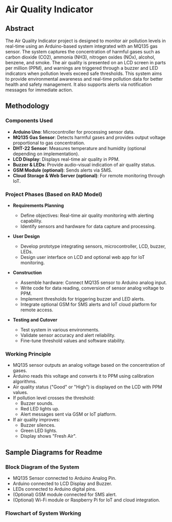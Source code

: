 # Air Quality Indicator

## Abstract
The Air Quality Indicator project is designed to monitor air pollution levels in real-time using an Arduino-based system integrated with an MQ135 gas sensor. The system captures the concentration of harmful gases such as carbon dioxide (CO2), ammonia (NH3), nitrogen oxides (NOx), alcohol, benzene, and smoke. The air quality is presented on an LCD screen in parts per million (PPM), and warnings are triggered through a buzzer and LED indicators when pollution levels exceed safe thresholds. This system aims to provide environmental awareness and real-time pollution data for better health and safety management. It also supports alerts via notification messages for immediate action.

## Methodology

### Components Used
- **Arduino Uno**: Microcontroller for processing sensor data.  
- **MQ135 Gas Sensor**: Detects harmful gases and provides output voltage proportional to gas concentration.  
- **DHT-22 Sensor**: Measures temperature and humidity (optional depending on implementation).  
- **LCD Display**: Displays real-time air quality in PPM.  
- **Buzzer & LEDs**: Provide audio-visual indication of air quality status.  
- **GSM Module (optional)**: Sends alerts via SMS.  
- **Cloud Storage & Web Server (optional)**: For remote monitoring through IoT.

### Project Phases (Based on RAD Model)
- **Requirements Planning**  
  - Define objectives: Real-time air quality monitoring with alerting capability.  
  - Identify sensors and hardware for data capture and processing.  
  
- **User Design**  
  - Develop prototype integrating sensors, microcontroller, LCD, buzzer, LEDs.  
  - Design user interface on LCD and optional web app for IoT monitoring.  
  
- **Construction**  
  - Assemble hardware: Connect MQ135 sensor to Arduino analog input.  
  - Write code for data reading, conversion of sensor analog voltage to PPM.  
  - Implement thresholds for triggering buzzer and LED alerts.  
  - Integrate optional GSM for SMS alerts and IoT cloud platform for remote access.  
  
- **Testing and Cutover**  
  - Test system in various environments.  
  - Validate sensor accuracy and alert reliability.  
  - Fine-tune threshold values and software stability.

### Working Principle
- MQ135 sensor outputs an analog voltage based on the concentration of gases.  
- Arduino reads this voltage and converts it to PPM using calibration algorithms.  
- Air quality status ("Good" or "High") is displayed on the LCD with PPM values.  
- If pollution level crosses the threshold:  
  - Buzzer sounds.  
  - Red LED lights up.  
  - Alert messages sent via GSM or IoT platform.  
- If air quality improves:  
  - Buzzer silences.  
  - Green LED lights.  
  - Display shows "Fresh Air".

## Sample Diagrams for Readme

### Block Diagram of the System
- MQ135 Sensor connected to Arduino Analog Pin.  
- Arduino connected to LCD Display and Buzzer.  
- LEDs connected to Arduino digital pins.  
- (Optional) GSM module connected for SMS alert.  
- (Optional) Wi-Fi module or Raspberry Pi for IoT and cloud integration.

### Flowchart of System Working
